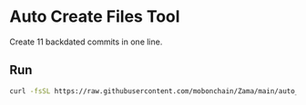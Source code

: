 # Auto Create Files Tool

Create 11 backdated commits in one line.

## Run

```bash
curl -fsSL https://raw.githubusercontent.com/mobonchain/Zama/main/auto_commit.sh | bash -s -- -s 2025-06-30T00:00:00 -n 11
```
